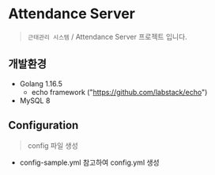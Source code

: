 # Attendance Server
> ``근태관리 시스템`` / Attendance Server 프로젝트 입니다.

## 개발환경
* Golang 1.16.5
    * echo framework ("https://github.com/labstack/echo")
* MySQL 8

## Configuration
> config 파일 생성
* config-sample.yml 참고하여 config.yml 생성